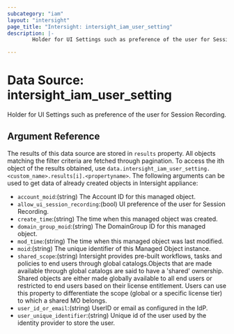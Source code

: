 ```yaml
---
subcategory: "iam"
layout: "intersight"
page_title: "Intersight: intersight_iam_user_setting"
description: |-
        Holder for UI Settings such as preference of the user for Session Recording.

---
```


# Data Source: intersight_iam_user_setting
Holder for UI Settings such as preference of the user for Session Recording.
## Argument Reference
The results of this data source are stored in `results` property.
All objects matching the filter criteria are fetched through pagination.
To access the ith object of the results obtained, use `data.intersight_iam_user_setting.<custom_name>.results[i].<propertyname>`.
The following arguments can be used to get data of already created objects in Intersight appliance:
* `account_moid`:(string) The Account ID for this managed object. 
* `allow_ui_session_recording`:(bool) UI preference of the user for Session Recording. 
* `create_time`:(string) The time when this managed object was created. 
* `domain_group_moid`:(string) The DomainGroup ID for this managed object. 
* `mod_time`:(string) The time when this managed object was last modified. 
* `moid`:(string) The unique identifier of this Managed Object instance. 
* `shared_scope`:(string) Intersight provides pre-built workflows, tasks and policies to end users through global catalogs.Objects that are made available through global catalogs are said to have a 'shared' ownership. Shared objects are either made globally available to all end users or restricted to end users based on their license entitlement. Users can use this property to differentiate the scope (global or a specific license tier) to which a shared MO belongs. 
* `user_id_or_email`:(string) UserID or email as configured in the IdP. 
* `user_unique_identifier`:(string) Unique id of the user used by the identity provider to store the user. 
 
